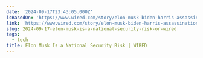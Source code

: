```yaml
---
date: '2024-09-17T23:43:05.000Z'
isBasedOn: 'https://www.wired.com/story/elon-musk-biden-harris-assassination-post-x/'
link: 'https://www.wired.com/story/elon-musk-biden-harris-assassination-post-x/'
slug: 2024-09-17-elon-musk-is-a-national-security-risk-or-wired
tags:
  - tech
title: Elon Musk Is a National Security Risk | WIRED
---
```

 
